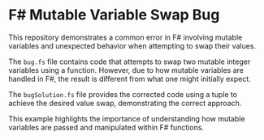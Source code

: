 # F# Mutable Variable Swap Bug

This repository demonstrates a common error in F# involving mutable variables and unexpected behavior when attempting to swap their values.

The `bug.fs` file contains code that attempts to swap two mutable integer variables using a function. However, due to how mutable variables are handled in F#, the result is different from what one might initially expect.

The `bugSolution.fs` file provides the corrected code using a tuple to achieve the desired value swap, demonstrating the correct approach.

This example highlights the importance of understanding how mutable variables are passed and manipulated within F# functions.